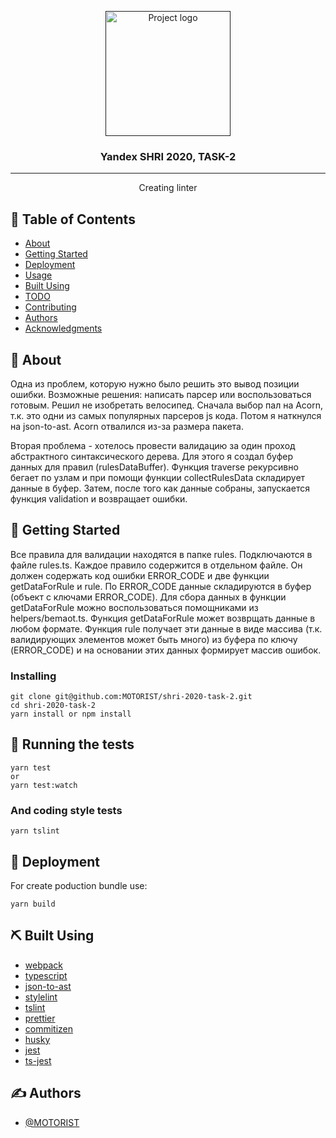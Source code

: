 <p align="center">
  <a href="" rel="noopener">
 <img width=200px height=200px src="https://yastatic.net/s3/lpc/28978093-8753-4cf9-97b2-dcc79dbe722d.svg" alt="Project logo"></a>
</p>

<h3 align="center">Yandex SHRI 2020, TASK-2</h3>

---

<p align="center"> Creating linter
    <br> 
</p>

## 📝 Table of Contents

- [About](#about)
- [Getting Started](#getting_started)
- [Deployment](#deployment)
- [Usage](#usage)
- [Built Using](#built_using)
- [TODO](../TODO.md)
- [Contributing](../CONTRIBUTING.md)
- [Authors](#authors)
- [Acknowledgments](#acknowledgement)

## 🧐 About <a name = "about"></a>

Одна из проблем, которую нужно было решить это вывод позиции ошибки. Возможные решения: написать парсер или воспользоваться готовым. Решил не изобретать велосипед. Сначала выбор пал на Acorn, т.к. это одни из самых популярных парсеров js кода. Потом я наткнулся на json-to-ast. Acorn отвалился из-за размера пакета.

Вторая проблема - хотелось провести валидацию за один проход абстрактного синтаксического дерева. Для этого я создал буфер данных для правил (rulesDataBuffer). Функция traverse рекурсивно бегает по узлам и при помощи функции collectRulesData складирует данные в буфер. Затем, после того как данные собраны, запускается функция validation и возвращает ошибки.


## 🏁 Getting Started <a name = "getting_started"></a>

Все правила для валидации находятся в папке rules. Подключаются в файле rules.ts. Каждое правило содержится в отдельном файле. Он должен содержать код ошибки ERROR_CODE и две функции getDataForRule и rule.
По ERROR_CODE данные складируются в буфер (объект с ключами ERROR_CODE). Для сбора данных в функции getDataForRule можно воспользоваться помощниками из helpers/bemaot.ts. Функция getDataForRule может возврщать данные в любом формате. Функция rule получает эти данные в виде массива (т.к. валидирующих элементов может быть много) из буфера по ключу (ERROR_CODE) и на основании этих данных формирует массив ошибок.

### Installing

```
git clone git@github.com:MOTORIST/shri-2020-task-2.git
cd shri-2020-task-2
yarn install or npm install
```

## 🔧 Running the tests <a name = "tests"></a>

```
yarn test
or
yarn test:watch
```


### And coding style tests

```
yarn tslint
```

## 🚀 Deployment <a name = "deployment"></a>

For create poduction bundle use:

```
yarn build
```

## ⛏️ Built Using <a name = "built_using"></a>

- [webpack](https://webpack.js.org/)
- [typescript](https://www.typescriptlang.org/)
- [json-to-ast](https://github.com/vtrushin/json-to-ast)
- [stylelint](https://github.com/stylelint/stylelint)
- [tslint](https://palantir.github.io/tslint/)
- [prettier](https://prettier.io/)
- [commitizen](http://commitizen.github.io/cz-cli/)
- [husky](https://github.com/typicode/husky)
- [jest](https://jestjs.io)
- [ts-jest](https://github.com/kulshekhar/ts-jest)

## ✍️ Authors <a name = "authors"></a>

- [@MOTORIST](https://github.com/MOTORIST)
